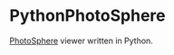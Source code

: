 PythonPhotoSphere
=================

[PhotoSphere](https://google-developers.appspot.com/photo-sphere/) viewer written in Python.


